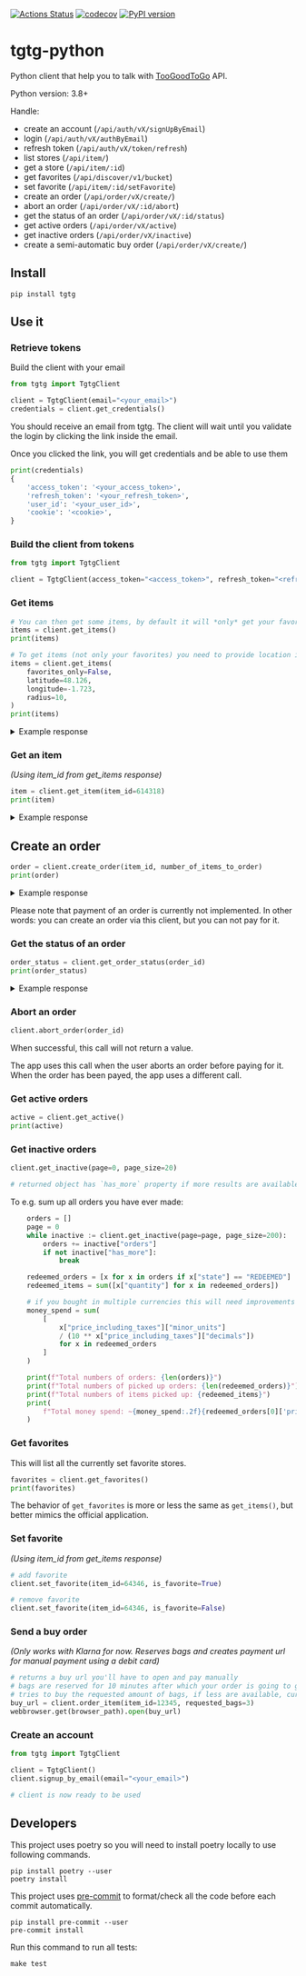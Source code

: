 [![Actions Status](https://github.com/ahivert/tgtg-python/workflows/CI/badge.svg)](https://github.com/ahivert/tgtg-python/actions)
[![codecov](https://codecov.io/gh/ahivert/tgtg-python/branch/master/graph/badge.svg)](https://codecov.io/gh/ahivert/tgtg-python)
[![PyPI version](https://img.shields.io/pypi/v/tgtg?color=blue)](https://pypi.org/project/tgtg/)

# tgtg-python

Python client that help you to talk with [TooGoodToGo](https://toogoodtogo.com) API.

Python version: 3.8+

Handle:

- create an account (`/api/auth/vX/signUpByEmail`)
- login (`/api/auth/vX/authByEmail`)
- refresh token (`/api/auth/vX/token/refresh`)
- list stores (`/api/item/`)
- get a store (`/api/item/:id`)
- get favorites (`/api/discover/v1/bucket`)
- set favorite (`/api/item/:id/setFavorite`)
- create an order (`/api/order/vX/create/`)
- abort an order (`/api/order/vX/:id/abort`)
- get the status of an order (`/api/order/vX/:id/status`)
- get active orders (`/api/order/vX/active`)
- get inactive orders (`/api/order/vX/inactive`)
- create a semi-automatic buy order (`/api/order/vX/create/`)

## Install

```
pip install tgtg
```

## Use it

### Retrieve tokens

Build the client with your email

```python
from tgtg import TgtgClient

client = TgtgClient(email="<your_email>")
credentials = client.get_credentials()
```

You should receive an email from tgtg.
The client will wait until you validate the login by clicking the link inside the email.

Once you clicked the link, you will get credentials and be able to use them

```python
print(credentials)
{
    'access_token': '<your_access_token>',
    'refresh_token': '<your_refresh_token>',
    'user_id': '<your_user_id>',
    'cookie': '<cookie>',
}
```

### Build the client from tokens

```python
from tgtg import TgtgClient

client = TgtgClient(access_token="<access_token>", refresh_token="<refresh_token>", user_id="<user_id>", cookie="<cookie>")

```

### Get items

```python
# You can then get some items, by default it will *only* get your favorites
items = client.get_items()
print(items)

# To get items (not only your favorites) you need to provide location informations
items = client.get_items(
    favorites_only=False,
    latitude=48.126,
    longitude=-1.723,
    radius=10,
)
print(items)
```

<details>
    <summary>Example response</summary>

```python
[
    {
        "item": {
            "item_id": "64346",
            "price": {"code": "EUR", "minor_units": 499, "decimals": 2},
            "sales_taxes": [],
            "tax_amount": {"code": "EUR", "minor_units": 0, "decimals": 2},
            "price_excluding_taxes": {"code": "EUR", "minor_units": 499, "decimals": 2},
            "price_including_taxes": {"code": "EUR", "minor_units": 499, "decimals": 2},
            "value_excluding_taxes": {
                "code": "EUR",
                "minor_units": 1500,
                "decimals": 2,
            },
            "value_including_taxes": {
                "code": "EUR",
                "minor_units": 1500,
                "decimals": 2,
            },
            "taxation_policy": "PRICE_INCLUDES_TAXES",
            "show_sales_taxes": False,
            "value": {"code": "EUR", "minor_units": 1500, "decimals": 2},
            "cover_picture": {
                "picture_id": "110628",
                "current_url": "https://images.tgtg.ninja/item/cover/2b69cbdd-43d3-4ade-bd51-50e338260859.jpg",
            },
            "logo_picture": {
                "picture_id": "110618",
                "current_url": "https://images.tgtg.ninja/store/fb893813-a775-4dec-ac7b-d4a7dd326fa8.png",
            },
            "name": "",
            "description": "Salva comida en Ecofamily Bufé y tu pack podrá contener: comidas caseras.",
            "can_user_supply_packaging": False,
            "packaging_option": "MUST_BRING_BAG",
            "collection_info": "",
            "diet_categories": [],
            "item_category": "MEAL",
            "badges": [
                {
                    "badge_type": "SERVICE_RATING_SCORE",
                    "rating_group": "LIKED",
                    "percentage": 93,
                    "user_count": 178,
                    "month_count": 5,
                }
            ],
            "favorite_count": 0,
            "buffet": False,
        },
        "store": {
            "store_id": "59949s",
            "store_name": "Ecofamily Bufé - Centro",
            "branch": "",
            "description": "",
            "tax_identifier": "",
            "website": "",
            "store_location": {
                "address": {
                    "country": {"iso_code": "ES", "name": "Spain"},
                    "address_line": "Av. de los Piconeros, S/N, 14001 Córdoba, España",
                    "city": "",
                    "postal_code": "",
                },
                "location": {"longitude": -4.776045, "latitude": 37.894249},
            },
            "logo_picture": {
                "picture_id": "110618",
                "current_url": "https://images.tgtg.ninja/store/fb893813-a775-4dec-ac7b-d4a7dd326fa8.png",
            },
            "store_time_zone": "Europe/Madrid",
            "hidden": False,
            "favorite_count": 0,
            "we_care": False,
        },
        "display_name": "Ecofamily Bufé - Centro",
        "pickup_location": {
            "address": {
                "country": {"iso_code": "ES", "name": "Spain"},
                "address_line": "Av. de los Piconeros, S/N, 14001 Córdoba, España",
                "city": "",
                "postal_code": "",
            },
            "location": {"longitude": -4.776045, "latitude": 37.894249},
        },
        "items_available": 0,
        "distance": 4241.995584076078,
        "favorite": True,
        "in_sales_window": False,
        "new_item": False,
    },
]
```

</details>

### Get an item

_(Using item_id from get_items response)_

```python
item = client.get_item(item_id=614318)
print(item)
```

<details>
<summary>Example response</summary>

```python
{
    "item": {
        "item_id": "614318",
        "sales_taxes": [{"tax_description": "TVA", "tax_percentage": 5.5}],
        "tax_amount": {"code": "EUR", "minor_units": 13, "decimals": 2},
        "price_excluding_taxes": {"code": "EUR", "minor_units": 236, "decimals": 2},
        "price_including_taxes": {"code": "EUR", "minor_units": 249, "decimals": 2},
        "value_excluding_taxes": {"code": "EUR", "minor_units": 0, "decimals": 2},
        "value_including_taxes": {"code": "EUR", "minor_units": 0, "decimals": 2},
        "taxation_policy": "PRICE_INCLUDES_TAXES",
        "show_sales_taxes": False,
        "cover_picture": {
            "picture_id": "620171",
            "current_url": "https://images.tgtg.ninja/item/cover/ac80c1b3-1386-46a8-ba80-c97b3a6e7e18.png",
            "is_automatically_created": False,
        },
        "logo_picture": {
            "picture_id": "622046",
            "current_url": "https://images.tgtg.ninja/store/6280890a-729c-400b-89d8-8b6d5b6cc17b.png",
            "is_automatically_created": False,
        },
        "name": "Panier petit déjeuner",
        "description": "Sauvez un panier-surprise réalisé à partir des délicieux articles d'un buffet petit déjeuner.",
        "food_handling_instructions": "",
        "can_user_supply_packaging": False,
        "packaging_option": "BAG_ALLOWED",
        "collection_info": "",
        "diet_categories": [],
        "item_category": "BAKED_GOODS",
        "buffet": True,
        "badges": [
            {
                "badge_type": "SERVICE_RATING_SCORE",
                "rating_group": "LOVED",
                "percentage": 96,
                "user_count": 131,
                "month_count": 6,
            },
            {
                "badge_type": "OVERALL_RATING_TRUST_SCORE",
                "rating_group": "LOVED",
                "percentage": 90,
                "user_count": 131,
                "month_count": 6,
            },
        ],
        "positive_rating_reasons": [
            "POSITIVE_FEEDBACK_FRIENDLY_STAFF",
            "POSITIVE_FEEDBACK_GREAT_QUANTITY",
            "POSITIVE_FEEDBACK_QUICK_COLLECTION",
            "POSITIVE_FEEDBACK_DELICIOUS_FOOD",
            "POSITIVE_FEEDBACK_GREAT_VALUE",
            "POSITIVE_FEEDBACK_GREAT_VARIETY",
        ],
        "average_overall_rating": {
            "average_overall_rating": 4.520325203252033,
            "rating_count": 123,
            "month_count": 6,
        },
        "allergens_info": {"shown_on_checkout": False},
        "favorite_count": 0,
    },
    "store": {
        "store_id": "624740",
        "store_name": "Hôtel Les Matins de Paris & Spa",
        "branch": "",
        "description": "Vous y êtes. Où ? À South Pigalle (Sopi pour les adeptes), au coeur d’une décontraction trendy.\nVous en êtes : de ceux qui ont déniché un lieu joliment habité, là où se fredonne depuis tant de décennies des airs vivement enjoués. Parce que, pour la petite histoire, notre adresse fut dans les années 50' 60' le repaire des plus arty.\nPile ici, le premier restaurant américain parisien créé par le fantaisiste Leroy Haynes attirait un heureux tohu-bohu, une kyrielle de musiciens, de Ray Charles à Marianne Faithfull…\nAujourd'hui, à vous d'improviser ici un rendez-vous amical, à vous de composer là avec la paresse la plus joyeuse. Se mettre au voluptueux diapason du spa, suivre le rythme des conseils spontanés d’une équipe concernée sont aussi des moments pour vous écouter.\nEntendez-vous la petite musique du lieu ? L'âme des Matins de Paris donne assurément le bon tempo pour prendre ses quartiers, les plus inspirés. ",
        "tax_identifier": "FR43552132029",
        "website": "https://www.lesmatinsdeparis.com/",
        "store_location": {
            "address": {
                "country": {"iso_code": "FR", "name": "France"},
                "address_line": "3 Rue Clauzel, 75009 Paris, France",
                "city": "",
                "postal_code": "",
            },
            "location": {"longitude": 2.3393925, "latitude": 48.8788434},
        },
        "logo_picture": {
            "picture_id": "622046",
            "current_url": "https://images.tgtg.ninja/store/6280890a-729c-400b-89d8-8b6d5b6cc17b.png",
            "is_automatically_created": False,
        },
        "store_time_zone": "Europe/Paris",
        "hidden": False,
        "favorite_count": 0,
        "items": [
            {
                "item": {
                    "item_id": "614318",
                    "sales_taxes": [{"tax_description": "TVA", "tax_percentage": 5.5}],
                    "tax_amount": {"code": "EUR", "minor_units": 13, "decimals": 2},
                    "price_excluding_taxes": {
                        "code": "EUR",
                        "minor_units": 236,
                        "decimals": 2,
                    },
                    "price_including_taxes": {
                        "code": "EUR",
                        "minor_units": 249,
                        "decimals": 2,
                    },
                    "value_excluding_taxes": {
                        "code": "EUR",
                        "minor_units": 0,
                        "decimals": 2,
                    },
                    "value_including_taxes": {
                        "code": "EUR",
                        "minor_units": 0,
                        "decimals": 2,
                    },
                    "taxation_policy": "PRICE_INCLUDES_TAXES",
                    "show_sales_taxes": False,
                    "cover_picture": {
                        "picture_id": "620171",
                        "current_url": "https://images.tgtg.ninja/item/cover/ac80c1b3-1386-46a8-ba80-c97b3a6e7e18.png",
                        "is_automatically_created": False,
                    },
                    "logo_picture": {
                        "picture_id": "622046",
                        "current_url": "https://images.tgtg.ninja/store/6280890a-729c-400b-89d8-8b6d5b6cc17b.png",
                        "is_automatically_created": False,
                    },
                    "name": "Panier petit déjeuner",
                    "description": "Sauvez un panier-surprise réalisé à partir des délicieux articles d'un buffet petit déjeuner.",
                    "food_handling_instructions": "",
                    "can_user_supply_packaging": False,
                    "packaging_option": "BAG_ALLOWED",
                    "collection_info": "",
                    "diet_categories": [],
                    "item_category": "BAKED_GOODS",
                    "buffet": True,
                    "badges": [
                        {
                            "badge_type": "SERVICE_RATING_SCORE",
                            "rating_group": "LOVED",
                            "percentage": 96,
                            "user_count": 131,
                            "month_count": 6,
                        },
                        {
                            "badge_type": "OVERALL_RATING_TRUST_SCORE",
                            "rating_group": "LOVED",
                            "percentage": 90,
                            "user_count": 131,
                            "month_count": 6,
                        },
                    ],
                    "positive_rating_reasons": [
                        "POSITIVE_FEEDBACK_FRIENDLY_STAFF",
                        "POSITIVE_FEEDBACK_GREAT_QUANTITY",
                        "POSITIVE_FEEDBACK_QUICK_COLLECTION",
                        "POSITIVE_FEEDBACK_DELICIOUS_FOOD",
                        "POSITIVE_FEEDBACK_GREAT_VALUE",
                        "POSITIVE_FEEDBACK_GREAT_VARIETY",
                    ],
                    "average_overall_rating": {
                        "average_overall_rating": 4.520325203252033,
                        "rating_count": 123,
                        "month_count": 6,
                    },
                    "favorite_count": 0,
                },
                "display_name": "Hôtel Les Matins de Paris & Spa (Panier petit déjeuner)",
                "pickup_interval": {
                    "start": "2022-11-04T11:00:00Z",
                    "end": "2022-11-04T15:00:00Z",
                },
                "pickup_location": {
                    "address": {
                        "country": {"iso_code": "FR", "name": "France"},
                        "address_line": "3 Rue Clauzel, 75009 Paris, France",
                        "city": "",
                        "postal_code": "",
                    },
                    "location": {"longitude": 2.3393925, "latitude": 48.8788434},
                },
                "purchase_end": "2022-11-04T15:00:00Z",
                "items_available": 0,
                "sold_out_at": "2022-11-03T17:11:32Z",
                "distance": 0.0,
                "favorite": True,
                "in_sales_window": True,
                "new_item": False,
            }
        ],
        "milestones": [
            {"type": "MEALS_SAVED", "value": "250"},
            {"type": "MONTHS_ON_PLATFORM", "value": "6"},
        ],
        "we_care": False,
        "distance": 0.0,
        "cover_picture": {
            "picture_id": "620171",
            "current_url": "https://images.tgtg.ninja/item/cover/ac80c1b3-1386-46a8-ba80-c97b3a6e7e18.png",
            "is_automatically_created": False,
        },
        "is_manufacturer": False,
    },
    "display_name": "Hôtel Les Matins de Paris & Spa (Panier petit déjeuner)",
    "pickup_interval": {"start": "2022-11-04T11:00:00Z", "end": "2022-11-04T15:00:00Z"},
    "pickup_location": {
        "address": {
            "country": {"iso_code": "FR", "name": "France"},
            "address_line": "3 Rue Clauzel, 75009 Paris, France",
            "city": "",
            "postal_code": "",
        },
        "location": {"longitude": 2.3393925, "latitude": 48.8788434},
    },
    "purchase_end": "2022-11-04T15:00:00Z",
    "items_available": 0,
    "sold_out_at": "2022-11-03T17:11:32Z",
    "distance": 0.0,
    "favorite": True,
    "in_sales_window": True,
    "new_item": False,
    "sharing_url": "https://share.toogoodtogo.com/download?locale=fr-FR",
    "next_sales_window_purchase_start": "2022-11-04T15:17:00Z",
}
```

</details>

## Create an order

```python
order = client.create_order(item_id, number_of_items_to_order)
print(order)
```

<details>
<summary>Example response</summary>

```python
{
  "id": "<order_id>",
  "item_id": "<item_id_that_was_ordered>",
  "user_id": "<your_user_id>",
  "state": "RESERVED",
  "order_line": {
    "quantity": 1,
    "item_price_including_taxes": {
      "code": "EUR",
      "minor_units": 600,
      "decimals": 2
    },
    "item_price_excluding_taxes": {
      "code": "EUR",
      "minor_units": 550,
      "decimals": 2
    },
    "total_price_including_taxes": {
      "code": "EUR",
      "minor_units": 600,
      "decimals": 2
    },
    "total_price_excluding_taxes": {
      "code": "EUR",
      "minor_units": 550,
      "decimals": 2
    }
  },
  "reserved_at": "2023-01-01T10:30:32.331280392",
  "order_type": "MAGICBAG"
}
```

</details>

Please note that payment of an order is currently not implemented.
In other words: you can create an order via this client, but you can not pay for it.

### Get the status of an order

```python
order_status = client.get_order_status(order_id)
print(order_status)
```

<details>
<summary>Example response</summary>

```python
{
  "id": "<order_id>",
  "item_id": "<item_id_that_was_ordered>",
  "user_id": "<your_user_id>",
  "state": "RESERVED"
}
```

</details>

### Abort an order
```python
client.abort_order(order_id)
```

When successful, this call will not return a value.

The app uses this call when the user aborts an order before paying for it. When the order has been payed, the app uses a different call.

### Get active orders

```python
active = client.get_active()
print(active)
```

### Get inactive orders

```python
client.get_inactive(page=0, page_size=20)

# returned object has `has_more` property if more results are available
```

To e.g. sum up all orders you have ever made:

```python
    orders = []
    page = 0
    while inactive := client.get_inactive(page=page, page_size=200):
        orders += inactive["orders"]
        if not inactive["has_more"]:
            break

    redeemed_orders = [x for x in orders if x["state"] == "REDEEMED"]
    redeemed_items = sum([x["quantity"] for x in redeemed_orders])

    # if you bought in multiple currencies this will need improvements
    money_spend = sum(
        [
            x["price_including_taxes"]["minor_units"]
            / (10 ** x["price_including_taxes"]["decimals"])
            for x in redeemed_orders
        ]
    )

    print(f"Total numbers of orders: {len(orders)}")
    print(f"Total numbers of picked up orders: {len(redeemed_orders)}")
    print(f"Total numbers of items picked up: {redeemed_items}")
    print(
        f"Total money spend: ~{money_spend:.2f}{redeemed_orders[0]['price_including_taxes']['code']}"
    )
```

### Get favorites

This will list all the currently set favorite stores.

```python
favorites = client.get_favorites()
print(favorites)
```

The behavior of `get_favorites` is more or less the same as `get_items()`, but better mimics the official application.

### Set favorite

_(Using item_id from get_items response)_

```python
# add favorite
client.set_favorite(item_id=64346, is_favorite=True)

# remove favorite
client.set_favorite(item_id=64346, is_favorite=False)
```

### Send a buy order

_(Only works with Klarna for now. Reserves bags and creates payment url for manual payment using a debit card)_

```python
# returns a buy url you'll have to open and pay manually
# bags are reserved for 10 minutes after which your order is going to get cancelled
# tries to buy the requested amount of bags, if less are available, current stock is bought
buy_url = client.order_item(item_id=12345, requested_bags=3)
webbrowser.get(browser_path).open(buy_url)

```

### Create an account

```python
from tgtg import TgtgClient

client = TgtgClient()
client.signup_by_email(email="<your_email>")

# client is now ready to be used
```

## Developers

This project uses poetry so you will need to install poetry locally to use following
commands.

```
pip install poetry --user
poetry install
```

This project uses [pre-commit](https://pre-commit.com/) to format/check all the
code before each commit automatically.

```
pip install pre-commit --user
pre-commit install
```

Run this command to run all tests:

```
make test
```
